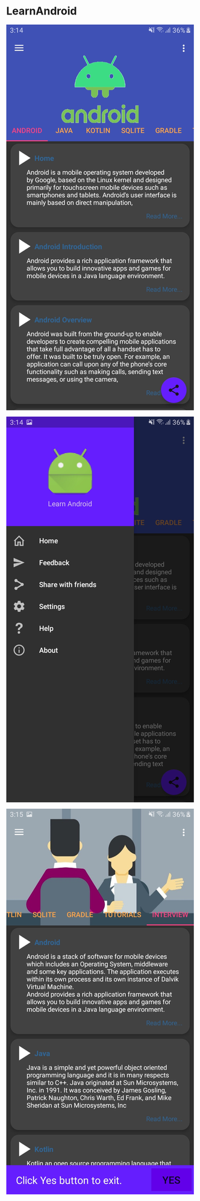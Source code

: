 # LearnAndroid

![Screenshot_20200214-151422_Learn Android](Screenshot_20200214-151422_Learn%20Android.jpg)

![Screenshot_20200214-151431_Learn Android](Screenshot_20200214-151431_Learn%20Android.jpg)

![Screenshot_20200214-151506_Learn Android](Screenshot_20200214-151506_Learn%20Android.jpg)
